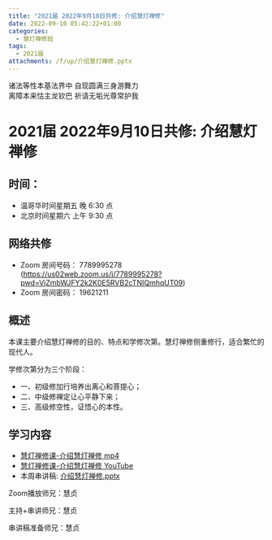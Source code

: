 ```yaml
---
title: "2021届 2022年9月10日共修: 介绍慧灯禅修"
date: 2022-09-10 05:42:22+01:00
categories:
  - 慧灯禅修班
tags:
  - 2021届
attachments: /f/up/介绍慧灯禅修.pptx
---
```

诸法等性本基法界中 自现圆满三身游舞力\
离障本来怙主龙钦巴 祈请无垢光尊常护我

# 2021届 2022年9月10日共修: 介绍慧灯禅修

## 时间：

* 温哥华时间星期五 晚 6:30 点
* 北京时间星期六 上午 9:30 点

## 网络共修

* Zoom 房间号码： 7789995278 (<https://us02web.zoom.us/j/7789995278?pwd=VjZmbWJFY2k2K0E5RVB2cTNIQmhqUT09>)
* Zoom 房间密码： 19621211

## 概述

本课主要介绍慧灯禅修的目的、特点和学修次第。慧灯禅修侧重修行，适合繁忙的现代人。 

学修次第分为三个阶段： 

* 一、初级修加行培养出离心和菩提心； 
* 二、中级修禅定让心平静下来； 
* 三、高级修空性，证悟心的本性。

## 学习内容

* [慧灯禅修课-介绍慧灯禅修 mp4](http://huidengchanxiu.net/jmy/%e6%85%a7%e7%81%af%e7%a6%85%e4%bf%ae%e8%af%be/%e6%85%a7%e7%81%af%e7%a6%85%e4%bf%ae%e8%af%be%e7%ac%ac%e4%b8%89%e5%86%8c/00%20%e6%85%a7%e7%81%af%e7%a6%85%e4%bf%ae%e8%af%be%20%e4%bb%8b%e7%bb%8d%e6%85%a7%e7%81%af%e7%a6%85%e4%bf%ae.mp4)
* [慧灯禅修课-介绍慧灯禅修 YouTube](https://www.youtube.com/watch?v=n8LZApW8ZFo&list=PLQU9iXcMduTfoo8rKZhj69k-OOas8C1Of)
* 本周串讲稿:  [介绍慧灯禅修.pptx](/f/up/介绍慧灯禅修.pptx)

Zoom播放师兄：慧贞

主持+串讲师兄：慧贞

串讲稿准备师兄：慧贞